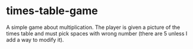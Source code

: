 # times-table-game
A simple game about multiplication. The player is given a picture of the times table and must pick spaces with wrong number (there are 5 unless I add a way to modify it).
